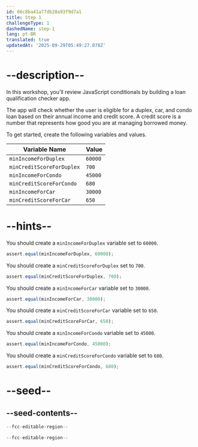 ```yaml
---
id: 66c8ba41a77db20a93f9d7a1
title: Step 1
challengeType: 1
dashedName: step-1
lang: pt-BR
translated: true
updatedAt: '2025-09-29T05:49:27.078Z'
---
```


# --description--

In this workshop, you'll review JavaScript conditionals by building a loan qualification checker app.

The app will check whether the user is eligible for a duplex, car, and condo loan based on their annual income and credit score. A credit score is a number that represents how good you are at managing borrowed money.

To get started, create the following variables and values.

| Variable Name | Value   |
| ----------- | ------- |
| `minIncomeForDuplex`       | `60000` |
| `minCreditScoreForDuplex`   | `700`   |
| `minIncomeForCondo`   | `45000`   |
| `minCreditScoreForCondo`    | `680`   |
| `minIncomeForCar`   | `30000`   |
| `minCreditScoreForCar`   | `650`   |

# --hints--

You should create a `minIncomeForDuplex` variable set to `60000`.

```js
assert.equal(minIncomeForDuplex, 60000);
```

You should create a `minCreditScoreForDuplex` set to `700`.

```js
assert.equal(minCreditScoreForDuplex, 700);
```

You should create a `minIncomeForCar` variable set to `30000`.

```js
assert.equal(minIncomeForCar, 30000);
```

You should create a `minCreditScoreForCar` variable set to `650`.

```js
assert.equal(minCreditScoreForCar, 650);
```

You should create a `minIncomeForCondo` variable set to `45000`.

```js
assert.equal(minIncomeForCondo, 45000);
```

You should create a `minCreditScoreForCondo` variable set to `680`.

```js
assert.equal(minCreditScoreForCondo, 680);
```

# --seed--

## --seed-contents--

```js
--fcc-editable-region--

--fcc-editable-region--
```
